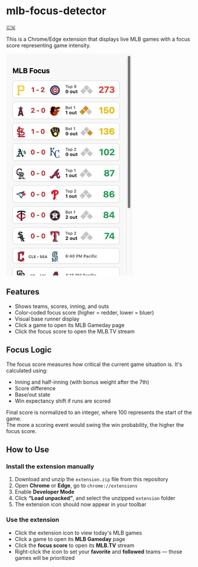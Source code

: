 # mlb-focus-detector

[🇨🇳](./README.zh.md)

This is a Chrome/Edge extension that displays live MLB games with a focus score representing game intensity.

![Popup UI Demo](assets/popup-demo.png)

## Features

- Shows teams, scores, inning, and outs  
- Color-coded focus score (higher = redder, lower = bluer)  
- Visual base runner display  
- Click a game to open its MLB Gameday page  
- Click the focus score to open the MLB.TV stream  

## Focus Logic

The focus score measures how critical the current game situation is. It's calculated using:
- Inning and half-inning (with bonus weight after the 7th)
- Score difference
- Base/out state
- Win expectancy shift if runs are scored

Final score is normalized to an integer, where 100 represents the start of the game.  
The more a scoring event would swing the win probability, the higher the focus score.

## How to Use

### Install the extension manually

1. Download and unzip the `extension.zip` file from this repository  
2. Open **Chrome** or **Edge**, go to `chrome://extensions`  
3. Enable **Developer Mode**  
4. Click **“Load unpacked”**, and select the unzipped `extension` folder  
5. The extension icon should now appear in your toolbar  

### Use the extension

- Click the extension icon to view today's MLB games  
- Click a game to open its **MLB Gameday** page  
- Click the **focus score** to open its **MLB.TV** stream  
- Right-click the icon to set your **favorite** and **followed** teams — those games will be prioritized  
